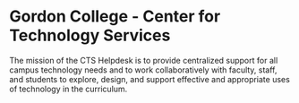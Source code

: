 # Gordon College - Center for Technology Services
The mission of the CTS Helpdesk is to provide centralized support for all campus technology needs and to work collaboratively with faculty, staff, and students to explore, design, and support effective and appropriate uses of technology in the curriculum.
